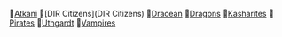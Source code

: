 📑[Atkani](Atkani)
📑[DIR Citizens](DIR Citizens)
📑[Dracean](Draceans/Dracean.md)
📑[Dragons](Dragons/Dragons.md)
📑[Kasharites](Kasharites)
📑[Pirates](Pirates)
📑[Uthgardt](Uthgardt)
📑[Vampires](Vampires) 